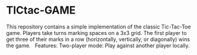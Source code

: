 # TICtac-GAME
This repository contains a simple implementation of the classic Tic-Tac-Toe game. Players take turns marking spaces on a 3x3 grid. The first player to get three of their marks in a row (horizontally, vertically, or diagonally) wins the game.     Features:  Two-player mode: Play against another player locally.    
